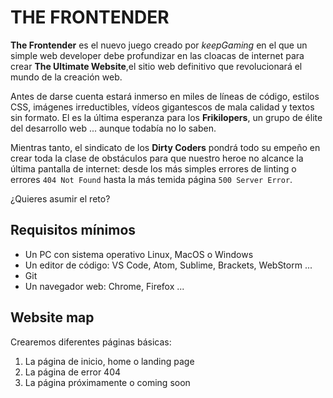 # THE FRONTENDER

**The Frontender** es el nuevo juego creado por *keepGaming* en el que un
simple web developer debe profundizar en las cloacas de internet para
crear **The Ultimate Website**,el sitio web definitivo que revolucionará
el mundo de la creación web.

Antes de darse cuenta estará inmerso en miles de líneas de código,
estilos CSS, imágenes irreductibles, vídeos gigantescos de mala calidad
y textos sin formato. El es la última esperanza para los **Frikilopers**,
un grupo de élite del desarrollo web ... aunque todabía no lo saben.

Mientras tanto, el sindicato de los **Dirty Coders** pondrá todo su empeño
en crear toda la clase de obstáculos para que nuestro heroe no alcance la
última pantalla de internet: desde los más simples errores de linting o
errores `404 Not Found` hasta la más temida página `500 Server Error`.

¿Quieres asumir el reto?

## Requisitos mínimos

- Un PC con sistema operativo Linux, MacOS o Windows
- Un editor de código: VS Code, Atom, Sublime, Brackets, WebStorm ...
- Git
- Un navegador web: Chrome, Firefox ...

## Website map

Crearemos diferentes páginas básicas:

1. La página de inicio, home o landing page
2. La página de error 404
3. La página próximamente o coming soon
